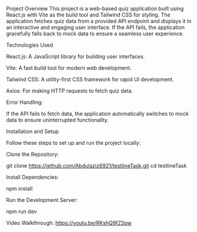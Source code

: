 Project Overview
This project is a web-based quiz application built using React.js with Vite as the build tool and Tailwind CSS for styling. The application fetches quiz data from a provided API endpoint and displays it in an interactive and engaging user interface. If the API fails, the application gracefully falls back to mock data to ensure a seamless user experience.

Technologies Used

React.js: A JavaScript library for building user interfaces.

Vite: A fast build tool for modern web development.

Tailwind CSS: A utility-first CSS framework for rapid UI development.

Axios: For making HTTP requests to fetch quiz data.

Error Handling:

If the API fails to fetch data, the application automatically switches to mock data to ensure uninterrupted functionality.

Installation and Setup

Follow these steps to set up and run the project locally:

Clone the Repository:

git clone https://github.com/Abdulaziz6921/testlineTask.git
cd testlineTask

Install Dependencies:

npm install

Run the Development Server:

npm run dev

Video Walkthrough:
https://youtu.be/RKshQ9fZSpw
